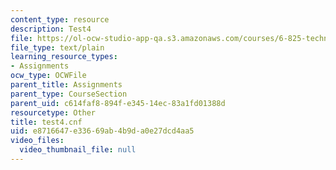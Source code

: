 ```yaml
---
content_type: resource
description: Test4
file: https://ol-ocw-studio-app-qa.s3.amazonaws.com/courses/6-825-techniques-in-artificial-intelligence-sma-5504-fall-2002/e8716647e33669ab4b9da0e27dcd4aa5_test4.cnf
file_type: text/plain
learning_resource_types:
- Assignments
ocw_type: OCWFile
parent_title: Assignments
parent_type: CourseSection
parent_uid: c614faf8-894f-e345-14ec-83a1fd01388d
resourcetype: Other
title: test4.cnf
uid: e8716647-e336-69ab-4b9d-a0e27dcd4aa5
video_files:
  video_thumbnail_file: null
---
```

